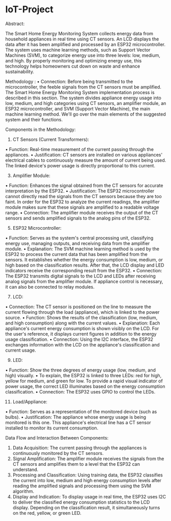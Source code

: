 # IoT-Project

Abstract: 
 
The Smart Home Energy Monitoring System collects energy data from household appliances in real time 
using CT sensors. An LCD displays the data after it has been amplified and processed by an ESP32 
microcontroller. The system uses machine learning methods, such as Support Vector Machines (SVM), to 
categorize energy use into three levels: low, medium, and high. By properly monitoring and optimizing 
energy use, this technology helps homeowners cut down on waste and enhance sustainability.

Methodology :
• Connection: Before being transmitted to the microcontroller, the feeble signals from the CT sensors must 
be amplified. The Smart Home Energy Monitoring System implementation process is described in this section. The system divides appliance energy usage into low, medium, and high categories using CT sensors, an amplifier module, an ESP32 microcontroller, and SVM (Support Vector Machine), the main machine learning method. We'll go over the main elements of the suggested system and their functions. 

Components in the Methodology: 

1. CT Sensors (Current Transformers):
   
• Function: Real-time measurement of the current passing through the appliances. 
• Justification: CT sensors are installed on various appliances' electrical cables to continuously measure the amount of current being used. The linked device's power usage is directly proportional to this current.

3. Amplifier Module:
   
• Function: Enhances the signal obtained from the CT sensors for accurate interpretation by the ESP32. 
• Justification: The ESP32 microcontroller cannot directly read the signals from the CT sensors because 
they are too faint. In order for the ESP32 to analyze the current readings, the amplifier module makes sure 
that these signals are amplified to a readable voltage range. 
• Connection: The amplifier module receives the output of the CT sensors and sends amplified signals to 
the analog pins of the ESP32. 

5. ESP32 Microcontroller:
   
• Function: Serves as the system's central processing unit, classifying energy use, managing outputs, and 
receiving data from the amplifier module. 
• Explanation: The SVM machine learning method is used by the ESP32 to process the current data that 
has been amplified from the sensors. It establishes whether the energy consumption is low, medium, or 
high based on the classification results. After that, the LCD display and LED indicators receive the 
corresponding result from the ESP32. 
• Connection: The ESP32 transmits digital signals to the LCD and LEDs after receiving analog signals from 
the amplifier module. If appliance control is necessary, it can also be connected to relay modules. 

7. LCD:
   
• Connection: The CT sensor is positioned on the line to measure the current flowing through the load 
(appliance), which is linked to the power source. 
• Function: Shows the results of the classification (low, medium, and high consumption) along with the 
current values. 
• Explanation: Each appliance's current energy consumption is shown visibly on the LCD. For the user's 
reference, it displays current figures in addition to the energy usage classification. 
• Connection: Using the I2C interface, the ESP32 exchanges information with the LCD on the appliance's 
classification and current usage. 

9. LED:
    
• Function: Show the three degrees of energy usage (low, medium, and high) visually. 
• To explain, the ESP32 is linked to three LEDs: red for high, yellow for medium, and green for low. To 
provide a rapid visual indicator of power usage, the correct LED illuminates based on the energy 
consumption classification. 
• Connection: The ESP32 uses GPIO to control the LEDs. 

11. Load/Appliance:
    
• Function: Serves as a representation of the monitored device (such as bulbs). 
• Justification: The appliance whose energy usage is being monitored is this one. This appliance's electrical line has a CT sensor installed to monitor its current consumption. 
 
 
 
 Data Flow and Interaction Between Components: 
 
1. Data Acquisition: The current passing through the appliances is continuously monitored by the CT 
sensors. 
2. Signal Amplification: The amplifier module receives the signals from the CT sensors and amplifies them 
to a level that the ESP32 can understand. 
3. Processing and Classification: Using training data, the ESP32 classifies the current into low, medium 
and high energy consumption levels after reading the amplified signals and processing them using the 
SVM algorithm. 
4. Display and Indication: To display usage in real time, the ESP32 uses I2C to deliver the classified energy consumption statistics to the LCD display. Depending on the classification result, it simultaneously turns on the red, yellow, or green LED. 
